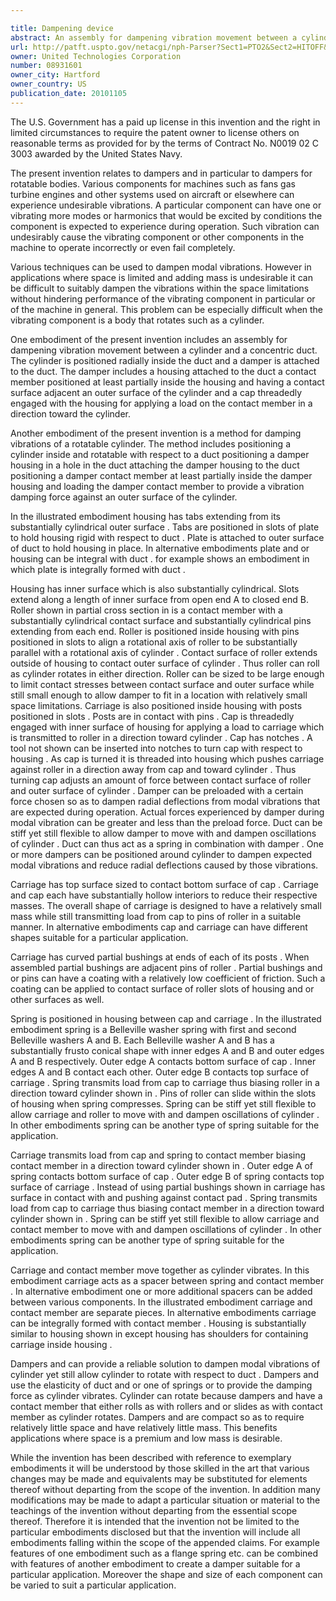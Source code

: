 ```yaml
---

title: Dampening device
abstract: An assembly for dampening vibration movement between a cylinder and a concentric duct, where the cylinder is positioned radially inside the duct, includes a damper attached to the duct. The damper includes a housing attached to the duct, a contact member positioned at least partially inside the housing and having a contact surface adjacent an outer surface of the cylinder, and a cap threadedly engaged with the housing for applying a load on the contact member in a direction toward the cylinder.
url: http://patft.uspto.gov/netacgi/nph-Parser?Sect1=PTO2&Sect2=HITOFF&p=1&u=%2Fnetahtml%2FPTO%2Fsearch-adv.htm&r=1&f=G&l=50&d=PALL&S1=08931601&OS=08931601&RS=08931601
owner: United Technologies Corporation
number: 08931601
owner_city: Hartford
owner_country: US
publication_date: 20101105
---
```

The U.S. Government has a paid up license in this invention and the right in limited circumstances to require the patent owner to license others on reasonable terms as provided for by the terms of Contract No. N0019 02 C 3003 awarded by the United States Navy.

The present invention relates to dampers and in particular to dampers for rotatable bodies. Various components for machines such as fans gas turbine engines and other systems used on aircraft or elsewhere can experience undesirable vibrations. A particular component can have one or vibrating more modes or harmonics that would be excited by conditions the component is expected to experience during operation. Such vibration can undesirably cause the vibrating component or other components in the machine to operate incorrectly or even fail completely.

Various techniques can be used to dampen modal vibrations. However in applications where space is limited and adding mass is undesirable it can be difficult to suitably dampen the vibrations within the space limitations without hindering performance of the vibrating component in particular or of the machine in general. This problem can be especially difficult when the vibrating component is a body that rotates such as a cylinder.

One embodiment of the present invention includes an assembly for dampening vibration movement between a cylinder and a concentric duct. The cylinder is positioned radially inside the duct and a damper is attached to the duct. The damper includes a housing attached to the duct a contact member positioned at least partially inside the housing and having a contact surface adjacent an outer surface of the cylinder and a cap threadedly engaged with the housing for applying a load on the contact member in a direction toward the cylinder.

Another embodiment of the present invention is a method for damping vibrations of a rotatable cylinder. The method includes positioning a cylinder inside and rotatable with respect to a duct positioning a damper housing in a hole in the duct attaching the damper housing to the duct positioning a damper contact member at least partially inside the damper housing and loading the damper contact member to provide a vibration damping force against an outer surface of the cylinder.

In the illustrated embodiment housing has tabs extending from its substantially cylindrical outer surface . Tabs are positioned in slots of plate to hold housing rigid with respect to duct . Plate is attached to outer surface of duct to hold housing in place. In alternative embodiments plate and or housing can be integral with duct . for example shows an embodiment in which plate is integrally formed with duct .

Housing has inner surface which is also substantially cylindrical. Slots extend along a length of inner surface from open end A to closed end B. Roller shown in partial cross section in is a contact member with a substantially cylindrical contact surface and substantially cylindrical pins extending from each end. Roller is positioned inside housing with pins positioned in slots to align a rotational axis of roller to be substantially parallel with a rotational axis of cylinder . Contact surface of roller extends outside of housing to contact outer surface of cylinder . Thus roller can roll as cylinder rotates in either direction. Roller can be sized to be large enough to limit contact stresses between contact surface and outer surface while still small enough to allow damper to fit in a location with relatively small space limitations. Carriage is also positioned inside housing with posts positioned in slots . Posts are in contact with pins . Cap is threadedly engaged with inner surface of housing for applying a load to carriage which is transmitted to roller in a direction toward cylinder . Cap has notches . A tool not shown can be inserted into notches to turn cap with respect to housing . As cap is turned it is threaded into housing which pushes carriage against roller in a direction away from cap and toward cylinder . Thus turning cap adjusts an amount of force between contact surface of roller and outer surface of cylinder . Damper can be preloaded with a certain force chosen so as to dampen radial deflections from modal vibrations that are expected during operation. Actual forces experienced by damper during modal vibration can be greater and less than the preload force. Duct can be stiff yet still flexible to allow damper to move with and dampen oscillations of cylinder . Duct can thus act as a spring in combination with damper . One or more dampers can be positioned around cylinder to dampen expected modal vibrations and reduce radial deflections caused by those vibrations.

Carriage has top surface sized to contact bottom surface of cap . Carriage and cap each have substantially hollow interiors to reduce their respective masses. The overall shape of carriage is designed to have a relatively small mass while still transmitting load from cap to pins of roller in a suitable manner. In alternative embodiments cap and carriage can have different shapes suitable for a particular application.

Carriage has curved partial bushings at ends of each of its posts . When assembled partial bushings are adjacent pins of roller . Partial bushings and or pins can have a coating with a relatively low coefficient of friction. Such a coating can be applied to contact surface of roller slots of housing and or other surfaces as well.

Spring is positioned in housing between cap and carriage . In the illustrated embodiment spring is a Belleville washer spring with first and second Belleville washers A and B. Each Belleville washer A and B has a substantially frusto conical shape with inner edges A and B and outer edges A and B respectively. Outer edge A contacts bottom surface of cap . Inner edges A and B contact each other. Outer edge B contacts top surface of carriage . Spring transmits load from cap to carriage thus biasing roller in a direction toward cylinder shown in . Pins of roller can slide within the slots of housing when spring compresses. Spring can be stiff yet still flexible to allow carriage and roller to move with and dampen oscillations of cylinder . In other embodiments spring can be another type of spring suitable for the application.

Carriage transmits load from cap and spring to contact member biasing contact member in a direction toward cylinder shown in . Outer edge A of spring contacts bottom surface of cap . Outer edge B of spring contacts top surface of carriage . Instead of using partial bushings shown in carriage has surface in contact with and pushing against contact pad . Spring transmits load from cap to carriage thus biasing contact member in a direction toward cylinder shown in . Spring can be stiff yet still flexible to allow carriage and contact member to move with and dampen oscillations of cylinder . In other embodiments spring can be another type of spring suitable for the application.

Carriage and contact member move together as cylinder vibrates. In this embodiment carriage acts as a spacer between spring and contact member . In alternative embodiment one or more additional spacers can be added between various components. In the illustrated embodiment carriage and contact member are separate pieces. In alternative embodiments carriage can be integrally formed with contact member . Housing is substantially similar to housing shown in except housing has shoulders for containing carriage inside housing .

Dampers and can provide a reliable solution to dampen modal vibrations of cylinder yet still allow cylinder to rotate with respect to duct . Dampers and use the elasticity of duct and or one of springs or to provide the damping force as cylinder vibrates. Cylinder can rotate because dampers and have a contact member that either rolls as with rollers and or slides as with contact member as cylinder rotates. Dampers and are compact so as to require relatively little space and have relatively little mass. This benefits applications where space is a premium and low mass is desirable.

While the invention has been described with reference to exemplary embodiments it will be understood by those skilled in the art that various changes may be made and equivalents may be substituted for elements thereof without departing from the scope of the invention. In addition many modifications may be made to adapt a particular situation or material to the teachings of the invention without departing from the essential scope thereof. Therefore it is intended that the invention not be limited to the particular embodiments disclosed but that the invention will include all embodiments falling within the scope of the appended claims. For example features of one embodiment such as a flange spring etc. can be combined with features of another embodiment to create a damper suitable for a particular application. Moreover the shape and size of each component can be varied to suit a particular application.

